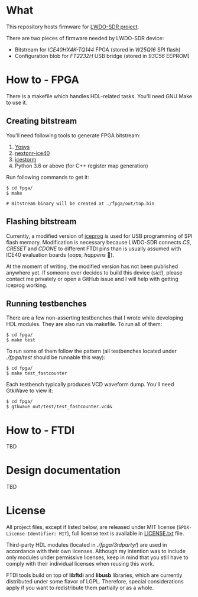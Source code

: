 # What

This repository hosts firmware for [LWDO-SDR project](https://github.com/RomaVis/lwdo-sdr-hw).

There are two pieces of firmware needed by LWDO-SDR device:
- Bitstream for *ICE40HX4K-TQ144* FPGA (stored in *W25Q16* SPI flash)
- Configuration blob for *FT2232H* USB bridge (stored in *93C56* EEPROM)

# How to - FPGA

There is a makefile which handles HDL-related tasks. You'll need GNU Make to use it.

## Creating bitstream

You'll need following tools to generate FPGA bitstream:
1. [Yosys](https://github.com/YosysHQ/yosys)
2. [nextpnr-ice40](https://github.com/YosysHQ/nextpnr)
3. [icestorm](https://github.com/YosysHQ/icestorm)
4. Python 3.6 or above (for C++ register map generation)

Run following commands to get it:
```
$ cd fpga/
$ make

# Bitstream binary will be created at ./fpga/out/top.bin
```

## Flashing bitstream

Currently, a modified version of [iceprog](https://github.com/YosysHQ/icestorm/tree/master/iceprog) is used for USB programming of SPI flash memory. Modification is necessary because LWDO-SDR connects *CS*, *CRESET* and *CDONE* to different FTDI pins than is usually assumed with ICE40 evaluation boards (*oops, happens* 🤷).

At the moment of writing, the modified version has not been published anywhere yet. If someone ever decides to build this device (*sic!*), please contact me privately or open a GitHub issue and I will help with getting iceprog working.

## Running testbenches

There are a few non-asserting testbenches that I wrote while developing HDL modules. They are also run via makefile. To run all of them:
```
$ cd fpga/
$ make test
```

To run some of them follow the pattern (all testbenches located under *./fpga/test* should be runnable this way):
```
$ cd fpga/
$ make test_fastcounter
```

Each testbench typically produces VCD waveform dump. You'll need GtkWave to view it:
```
$ cd fpga/
$ gtkwave out/test/test_fastcounter.vcd&
```

# How to - FTDI

TBD

# Design documentation

TBD

# License

All project files, except if listed below, are released under MIT license (`SPDX-License-Identifier: MIT`), full license text is available in [LICENSE.txt](LICENSE.txt) file.

Third-party HDL modules (located in *./fpga/3rdparty/*) are used in accordance with their own licenses. Although my intention was to include only modules under permissive licenses, keep in mind that you still have to comply with their individual licenses when reusing this work.

FTDI tools build on top of **libftdi** and **libusb** libraries, which are currently distributed under some flavor of LGPL. Therefore, special considerations apply if you want to redistribute them partially or as a whole.
